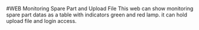#WEB Monitoring Spare Part and Upload File
This web can show monitoring spare part datas as a table with indicators green and red lamp. it can hold upload file and login access.
